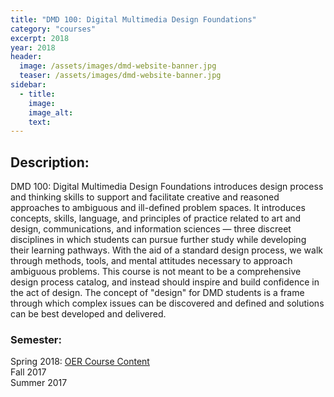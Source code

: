 ```yaml
---
title: "DMD 100: Digital Multimedia Design Foundations"
category: "courses"
excerpt: 2018
year: 2018
header:
  image: /assets/images/dmd-website-banner.jpg
  teaser: /assets/images/dmd-website-banner.jpg
sidebar:
  - title:
    image:
    image_alt:
    text:
---
```

## Description:
<!-- ![DMD banner art](/assets/images/dmd-website-banner.jpg) -->

DMD 100: Digital Multimedia Design Foundations introduces design process and thinking skills to support and facilitate creative and reasoned approaches to ambiguous and ill-defined problem spaces. It introduces concepts, skills, language, and principles of practice related to art and design, communications, and information sciences — three discreet disciplines in which students can pursue further study while developing their learning pathways. With the aid of a standard design process, we walk through methods, tools, and mental attitudes necessary to approach ambiguous problems. This course is not meant to be a comprehensive design process catalog, and instead should inspire and build confidence in the act of design. The concept of "design" for DMD students is a frame through which complex issues can be discovered and defined and solutions can be best developed and delivered.

### Semester:

Spring 2018: [OER Course Content](https://dmd-program.gitbooks.io/dmd-100-sp18/content/)  
Fall 2017  
Summer 2017